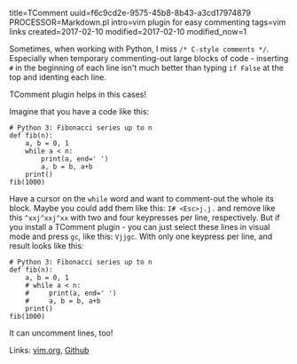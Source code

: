 title=TComment
uuid=f6c9cd2e-9575-45b8-8b43-a3cd17974879
PROCESSOR=Markdown.pl
intro=vim plugin for easy commenting
tags=vim links
created=2017-02-10
modified=2017-02-10
modified_now=1

Sometimes, when working with Python, I miss `/* C-style comments */`.
Especially when temporary commenting-out large blocks of code -
inserting `#` in the beginning of each line isn't much better
than typing `if False` at the top and identing each line.

TComment plugin helps in this cases!

Imagine that you have a code like this:

    # Python 3: Fibonacci series up to n
    def fib(n):
        a, b = 0, 1
        while a < n:
            print(a, end=' ')
            a, b = b, a+b
        print()
    fib(1000)

Have a cursor on the `while` word and want to comment-out the whole its block.
Maybe you could add them like this: `I# <Esc>j.j.` and remove like this `^xxj^xxj^xx` with two and four keypresses per line, respectively.
But if you install a TComment plugin - you can just select these lines in visual mode and press `gc`, like this: `Vjjgc`.
With only one keypress per line, and result looks like this:

    # Python 3: Fibonacci series up to n
    def fib(n):
        a, b = 0, 1
        # while a < n:
        #     print(a, end=' ')
        #     a, b = b, a+b
        print()
    fib(1000)

It can uncomment lines, too!

Links: [vim.org][], [Github][]

[vim.org]: http://www.vim.org/scripts/script.php?script_id=1173
[Github]: https://github.com/tomtom/tcomment_vim
